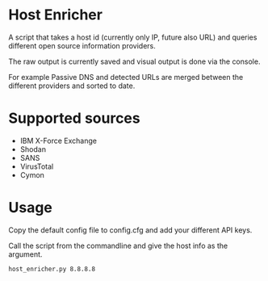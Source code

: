 Host Enricher
===============

A script that takes a host id (currently only IP, future also URL) and queries different open source information providers.

The raw output is currently saved and visual output is done via the console.

For example Passive DNS and detected URLs are merged between the different providers and sorted to date.

# Supported sources

* IBM X-Force Exchange
* Shodan
* SANS
* VirusTotal
* Cymon

# Usage

Copy the default config file to config.cfg and add your different API keys.

Call the script from the commandline and give the host info as the argument.

```
host_enricher.py 8.8.8.8
```
